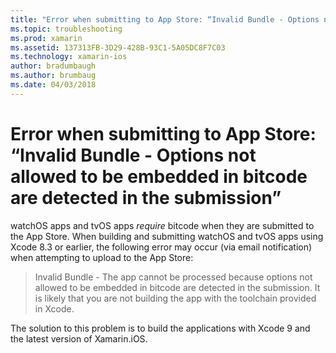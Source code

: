 ```yaml
---
title: "Error when submitting to App Store: “Invalid Bundle - Options not allowed to be embedded in bitcode are detected in the submission”"
ms.topic: troubleshooting
ms.prod: xamarin
ms.assetid: 137313FB-3D29-428B-93C1-5A05DC8F7C03
ms.technology: xamarin-ios
author: bradumbaugh
ms.author: brumbaug
ms.date: 04/03/2018
---
```


# Error when submitting to App Store: “Invalid Bundle - Options not allowed to be embedded in bitcode are detected in the submission”

watchOS apps and tvOS apps _require_ bitcode when they are submitted
to the App Store. When building and submitting watchOS and tvOS apps using
Xcode 8.3 or earlier, the following error may occur (via email notification)
when attempting to upload to the App Store:

>Invalid Bundle - The app cannot be processed because options not allowed to be embedded in bitcode are detected in the submission. It is likely that you are not building the app with the toolchain provided in Xcode.

The solution to this problem is to build the applications with Xcode 9 and the
latest version of Xamarin.iOS.
